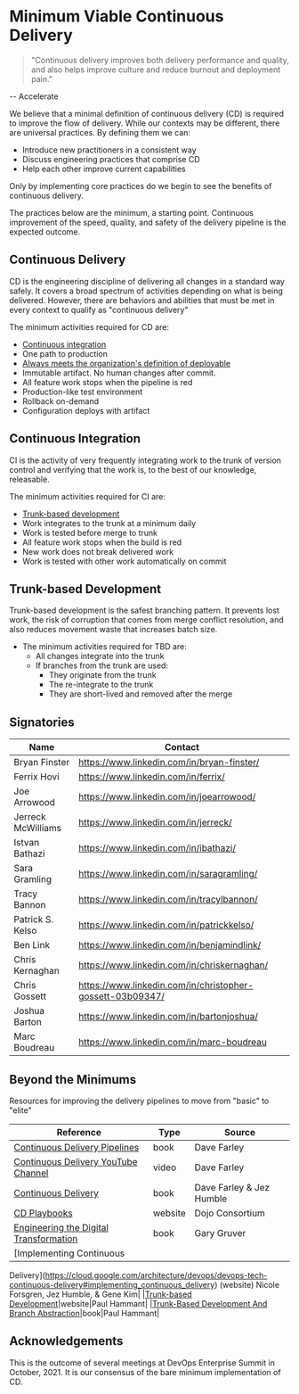 # Minimum Viable Continuous Delivery

> "Continuous delivery improves both delivery performance and quality, and also helps improve culture and reduce burnout and deployment pain."

-- Accelerate

We believe that a minimal definition of continuous delivery (CD)  is required to improve the flow of delivery. While our
contexts may be different, there are universal practices. By defining them we can:

- Introduce new practitioners in a consistent way
- Discuss engineering practices that comprise CD
- Help each other improve current capabilities

Only by implementing core practices do we begin to see the benefits of continuous delivery.

The practices below are the minimum, a starting point. Continuous improvement of the speed, quality, and safety of the delivery pipeline is the expected outcome.

## Continuous Delivery

CD is the engineering discipline of delivering all changes in a standard way safely. It covers a broad spectrum of activities depending on what is being delivered. However, there are behaviors and abilities that must be met in every context to qualify as "continuous delivery"

The minimum activities required for CD are:

- [Continuous integration](#continuous-integration)
- One path to production
- [Always meets the organization's definition of deployable](https://www.youtube.com/watch?v=bHKHdp4H-8w)
- Immutable artifact. No human changes after commit.
- All feature work stops when the pipeline is red
- Production-like test environment
- Rollback on-demand
- Configuration deploys with artifact

## Continuous Integration

CI is the activity of very frequently integrating work to the trunk of version control and verifying that the work is, to the best of our knowledge, releasable.

The minimum activities required for CI are:

- [Trunk-based development](#trunk-based-development)
- Work integrates to the trunk at a minimum daily
- Work is tested before merge to trunk
- All feature work stops when the build is red
- New work does not break delivered work
- Work is tested with other work automatically on commit

## Trunk-based Development

Trunk-based development is the safest branching pattern. It prevents lost work, the risk of corruption that comes from merge conflict resolution, and also reduces movement waste that increases batch size.

- The minimum activities required for TBD are:
  - All changes integrate into the trunk
  - If branches from the trunk are used:
    - They originate from the trunk
    - The re-integrate to the trunk
    - They are short-lived and removed after the merge

## Signatories

| Name               | Contact                                                   |
|--------------------|-----------------------------------------------------------|
| Bryan Finster      | <https://www.linkedin.com/in/bryan-finster/>                |
| Ferrix Hovi        | <https://www.linkedin.com/in/ferrix/>                       |
| Joe Arrowood       | <https://www.linkedin.com/in/joearrowood/>                  |
| Jerreck McWilliams | <https://www.linkedin.com/in/jerreck/>                      |
| Istvan Bathazi     | <https://www.linkedin.com/in/ibathazi/>                     |
| Sara Gramling      | <https://www.linkedin.com/in/saragramling/>                 |
| Tracy Bannon       | <https://www.linkedin.com/in/tracylbannon/>                 |
| Patrick S. Kelso   | <https://www.linkedin.com/in/patrickkelso/>                 |
| Ben Link           | <https://www.linkedin.com/in/benjamindlink/>                |
| Chris Kernaghan    | <https://www.linkedin.com/in/chriskernaghan/>               |
| Chris Gossett      | <https://www.linkedin.com/in/christopher-gossett-03b09347/> |
| Joshua Barton      | <https://www.linkedin.com/in/bartonjoshua/>                 |
| Marc Boudreau      | <https://www.linkedin.com/in/marc-boudreau>                 |

## Beyond the Minimums

Resources for improving the delivery pipelines to move from "basic" to "elite"

| Reference                                                                                               | Type    | Source                   |
|---------------------------------------------------------------------------------------------------------|---------|--------------------------|
| [Continuous Delivery Pipelines](https://leanpub.com/cd-pipelines)                                       | book    | Dave Farley              |
| [Continuous Delivery YouTube Channel](https://www.youtube.com/c/ContinuousDelivery)                     | video   | Dave Farley              |
| [Continuous Delivery](https://continuousdelivery.com/)                                                  | book    | Dave Farley & Jez Humble |
| [CD Playbooks](https://dojoconsortium.org/)                                                             | website | Dojo Consortium          |
| [Engineering the Digital Transformation](https://garygruver.com/engineering-digital-transformation.php) | book    | Gary Gruver              |
| [Implementing Continuous                                                                                |         |                          |
  Delivery](<https://cloud.google.com/architecture/devops/devops-tech-continuous-delivery#implementing_continuous_delivery>)
  (website)
  Nicole Forsgren, Jez Humble, & Gene Kim|
|[Trunk-based Development](https://trunkbaseddevelopment.com/)|website|Paul Hammant|
|[Trunk-Based Development And Branch Abstraction](https://leanpub.com/trunk-based-development)|book|Paul Hammant|

## Acknowledgements

This is the outcome of several meetings at DevOps Enterprise Summit in October, 2021. It is our consensus
of the bare minimum implementation of CD.
